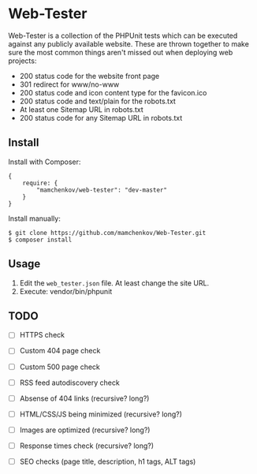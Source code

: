Web-Tester
==========

Web-Tester is a collection of the PHPUnit tests which can be executed against
any publicly available website.  These are thrown together to make sure the 
most common things aren't missed out when deploying web projects:

* 200 status code for the website front page
* 301 redirect for www/no-www
* 200 status code and icon content type for the favicon.ico
* 200 status code and text/plain for the robots.txt
* At least one Sitemap URL in robots.txt
* 200 status code for any Sitemap URL in robots.txt

Install
-------

Install with Composer:

```
{
	require: {
		"mamchenkov/web-tester": "dev-master"
	}
}
```

Install manually:

```
$ git clone https://github.com/mamchenkov/Web-Tester.git
$ composer install
```

Usage
-----

1. Edit the ```web_tester.json``` file.  At least change the site URL.
2. Execute: vendor/bin/phpunit

TODO
----
* [ ] HTTPS check
* [ ] Custom 404 page check
* [ ] Custom 500 page check
* [ ] RSS feed autodiscovery check
* [ ] Absense of 404 links (recursive? long?)
* [ ] HTML/CSS/JS being minimized (recursive? long?)
* [ ] Images are optimized (recursive? long?)
* [ ] Response times check (recursive? long?)
* [ ] SEO checks (page title, description, h1 tags, ALT tags)


